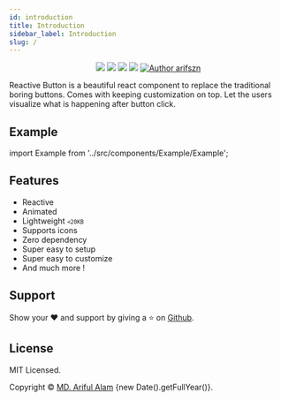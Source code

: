 ```yaml
---
id: introduction
title: Introduction
sidebar_label: Introduction
slug: /
---
```


<p align="center" className="reactive-button-badges">
    <a href="https://www.npmjs.com/package/reactive-button"><img src="https://img.shields.io/npm/v/reactive-button"/></a>
    <img src="https://img.shields.io/bundlephobia/min/reactive-button"/>
    <img src="https://arifszn.github.io/reactive-button/img/dependencies.svg"/>
    <a href="https://github.com/arifszn/reactive-button/blob/master/LICENSE"><img src="https://img.shields.io/npm/l/reactive-button"/></a>
    <a href="https://arifszn.github.io/"><img src="https://img.shields.io/badge/author-arifszn-informational" alt="Author arifszn"/></a>
</p>

Reactive Button is a beautiful react component to replace the traditional boring buttons. Comes with keeping customization on top. Let the users visualize what is happening after button click.

## Example

import Example from '../src/components/Example/Example';

<Example />

## Features

* Reactive
* Animated
* Lightweight <small><code><20KB</code></small>
* Supports icons
* Zero dependency 
* Super easy to setup
* Super easy to customize
* And much more !

## Support

Show your ❤️ and support by giving a ⭐ on <a href="https://github.com/arifszn/reactive-button">Github</a>.


## License

<p>MIT Licensed.</p>
<p>Copyright © <a href="https://arifszn.github.io" target="_blank">MD. Ariful Alam</a> {new Date().getFullYear()}.</p>